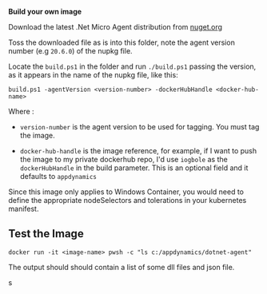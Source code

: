 **Build your own image**

Download the latest .Net Micro Agent distribution from [nuget.org](https://www.nuget.org/packages/AppDynamics.Agent.Distrib.Micro.Windows/)

Toss the downloaded file as is into this folder, note the agent version number (e.g `20.6.0`) of the nupkg file.  

Locate the `build.ps1` in the folder and run `./build.ps1` passing the version, as it appears in the name of the nupkg file, like this:

`build.ps1 -agentVersion <version-number> -dockerHubHandle <docker-hub-name>`

Where :

-  `version-number` is the agent version to be used for tagging. You must tag the image.

-  `docker-hub-handle` is the image reference, for example, if I want to push the image to my private dockerhub repo, I'd use `iogbole` as the `dockerHubHandle` in the build parameter.  This is an optional field and it defaults to `appdynamics`

Since this image only applies to Windows Container, you  would need to define the appropriate nodeSelectors and tolerations in your kubernetes manifest.

## Test the Image

`docker run -it <image-name> pwsh -c "ls c:/appdynamics/dotnet-agent"`

The output should should contain a list of some dll files and json file. 

s